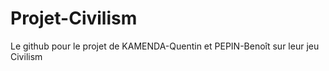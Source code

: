 # Projet-Civilism
Le github pour le projet de KAMENDA-Quentin et PEPIN-Benoît sur leur jeu Civilism
